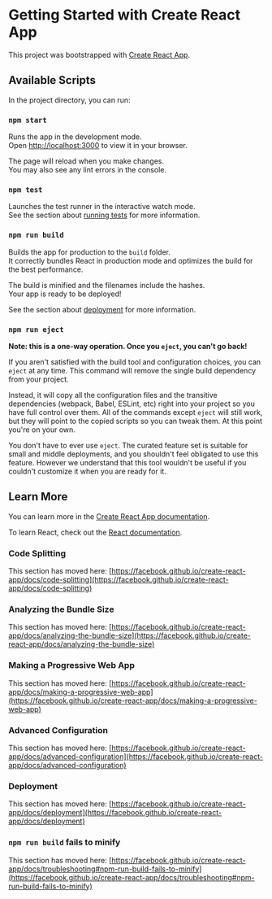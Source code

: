 # Getting Started with Create React App

This project was bootstrapped with [Create React App](https://github.com/facebook/create-react-app).

## Available Scripts

In the project directory, you can run:

### `npm start`

Runs the app in the development mode.\
Open [http://localhost:3000](http://localhost:3000) to view it in your browser.

The page will reload when you make changes.\
You may also see any lint errors in the console.

### `npm test`

Launches the test runner in the interactive watch mode.\
See the section about [running tests](https://facebook.github.io/create-react-app/docs/running-tests) for more information.

### `npm run build`

Builds the app for production to the `build` folder.\
It correctly bundles React in production mode and optimizes the build for the best performance.

The build is minified and the filenames include the hashes.\
Your app is ready to be deployed!

See the section about [deployment](https://facebook.github.io/create-react-app/docs/deployment) for more information.

### `npm run eject`

**Note: this is a one-way operation. Once you `eject`, you can't go back!**

If you aren't satisfied with the build tool and configuration choices, you can `eject` at any time. This command will remove the single build dependency from your project.

Instead, it will copy all the configuration files and the transitive dependencies (webpack, Babel, ESLint, etc) right into your project so you have full control over them. All of the commands except `eject` will still work, but they will point to the copied scripts so you can tweak them. At this point you're on your own.

You don't have to ever use `eject`. The curated feature set is suitable for small and middle deployments, and you shouldn't feel obligated to use this feature. However we understand that this tool wouldn't be useful if you couldn't customize it when you are ready for it.

## Learn More

You can learn more in the [Create React App documentation](https://facebook.github.io/create-react-app/docs/getting-started).

To learn React, check out the [React documentation](https://reactjs.org/).

### Code Splitting

This section has moved here: [https://facebook.github.io/create-react-app/docs/code-splitting](https://facebook.github.io/create-react-app/docs/code-splitting)

### Analyzing the Bundle Size

This section has moved here: [https://facebook.github.io/create-react-app/docs/analyzing-the-bundle-size](https://facebook.github.io/create-react-app/docs/analyzing-the-bundle-size)

### Making a Progressive Web App

This section has moved here: [https://facebook.github.io/create-react-app/docs/making-a-progressive-web-app](https://facebook.github.io/create-react-app/docs/making-a-progressive-web-app)

### Advanced Configuration

This section has moved here: [https://facebook.github.io/create-react-app/docs/advanced-configuration](https://facebook.github.io/create-react-app/docs/advanced-configuration)

### Deployment

This section has moved here: [https://facebook.github.io/create-react-app/docs/deployment](https://facebook.github.io/create-react-app/docs/deployment)

### `npm run build` fails to minify

This section has moved here: [https://facebook.github.io/create-react-app/docs/troubleshooting#npm-run-build-fails-to-minify](https://facebook.github.io/create-react-app/docs/troubleshooting#npm-run-build-fails-to-minify)

<!--- HASH: 6797491975961 --->
<!--- HASH: 677771061831 --->
<!--- HASH: 2218465803825 --->
<!--- HASH: 3511677562424 --->
<!--- HASH: 2588422195330 --->
<!--- HASH: 750047718963 --->
<!--- HASH: 4898312570932 --->
<!--- HASH: 1727943861921 --->
<!--- HASH: 3759734766926 --->
<!--- HASH: 6920948777170 --->
<!--- HASH: 8860730787138 --->
<!--- HASH: 8624106265438 --->
<!--- HASH: 4376200224072 --->
<!--- HASH: 5809707331072 --->
<!--- HASH: 1058142668030 --->
<!--- HASH: 4922405446202 --->
<!--- HASH: 1351441847635 --->
<!--- HASH: 4935192724398 --->
<!--- HASH: 4840022536900 --->
<!--- HASH: 4458553029209 --->
<!--- HASH: 5656990483232 --->
<!--- HASH: 5462643637097 --->
<!--- HASH: 6308298076680 --->
<!--- HASH: 583202497525 --->
<!--- HASH: 7880550755139 --->
<!--- HASH: 8753386705452 --->
<!--- HASH: 9215185987016 --->
<!--- HASH: 4294062842526 --->
<!--- HASH: 772473399599 --->
<!--- HASH: 3608544124581 --->
<!--- HASH: 1262127292174 --->
<!--- HASH: 731170379997 --->
<!--- HASH: 6342298837575 --->
<!--- HASH: 7067275435760 --->
<!--- HASH: 7288241964203 --->
<!--- HASH: 611412580610 --->
<!--- HASH: 6140168384064 --->
<!--- HASH: 4634122584119 --->
<!--- HASH: 1124059811350 --->
<!--- HASH: 1444364974502 --->
<!--- HASH: 9141534817965 --->
<!--- HASH: 2144343812714 --->
<!--- HASH: 883583090043 --->
<!--- HASH: 7159992230594 --->
<!--- HASH: 720738197620 --->
<!--- HASH: 4834036282086 --->
<!--- HASH: 603709740102 --->
<!--- HASH: 8300035540128 --->
<!--- HASH: 4332426590467 --->
<!--- HASH: 1539035063571 --->
<!--- HASH: 2462246197190 --->
<!--- HASH: 4356270360969 --->
<!--- HASH: 4281968178655 --->
<!--- HASH: 897161481777 --->
<!--- HASH: 2303540254656 --->
<!--- HASH: 5295111979561 --->
<!--- HASH: 2358665633561 --->
<!--- HASH: 4610895350394 --->
<!--- HASH: 4971945414821 --->
<!--- HASH: 3700423271394 --->
<!--- HASH: 5512261387962 --->
<!--- HASH: 4334446701596 --->
<!--- HASH: 4190735177793 --->
<!--- HASH: 8024554624700 --->
<!--- HASH: 5799999903004 --->
<!--- HASH: 7154524321447 --->
<!--- HASH: 4048578665513 --->
<!--- HASH: 3150507825056 --->
<!--- HASH: 883921530261 --->
<!--- HASH: 8179285457756 --->
<!--- HASH: 1764050458213 --->
<!--- HASH: 7307797795001 --->
<!--- HASH: 614211022441 --->
<!--- HASH: 4866383786185 --->
<!--- HASH: 2840372170915 --->
<!--- HASH: 1745376319267 --->
<!--- HASH: 3846360747410 --->
<!--- HASH: 1766696161922 --->
<!--- HASH: 1796274242505 --->
<!--- HASH: 5724063331108 --->
<!--- HASH: 5691852759833 --->
<!--- HASH: 294439268388 --->
<!--- HASH: 4010563571963 --->
<!--- HASH: 2521774582977 --->
<!--- HASH: 2921068235937 --->
<!--- HASH: 3687483060302 --->
<!--- HASH: 3497398253317 --->
<!--- HASH: 3043739178394 --->
<!--- HASH: 3721780788607 --->
<!--- HASH: 9473588760206 --->
<!--- HASH: 9080457462808 --->
<!--- HASH: 3522587726731 --->
<!--- HASH: 3538193240347 --->
<!--- HASH: 4223461200437 --->
<!--- HASH: 2413177646634 --->
<!--- HASH: 7773173902341 --->
<!--- HASH: 454666894377 --->
<!--- HASH: 1377320163739 --->
<!--- HASH: 6870154349905 --->
<!--- HASH: 7431723549188 --->
<!--- HASH: 8346521029889 --->
<!--- HASH: 3323894124333 --->
<!--- HASH: 4922137925777 --->
<!--- HASH: 5484454442489 --->
<!--- HASH: 4927293737787 --->
<!--- HASH: 917678385156 --->
<!--- HASH: 9195564994851 --->
<!--- HASH: 4804770662901 --->
<!--- HASH: 1937894534086 --->
<!--- HASH: 1475841709666 --->
<!--- HASH: 1392111959338 --->
<!--- HASH: 1910241729368 --->
<!--- HASH: 6258183193216 --->
<!--- HASH: 7889196430812 --->
<!--- HASH: 8490324693968 --->
<!--- HASH: 7503975348113 --->
<!--- HASH: 8620572968779 --->
<!--- HASH: 6707663283137 --->
<!--- HASH: 3179510135773 --->
<!--- HASH: 6718446893060 --->
<!--- HASH: 336696134783 --->
<!--- HASH: 7840265285941 --->
<!--- HASH: 2526208177338 --->
<!--- HASH: 6768530206849 --->
<!--- HASH: 2237171143645 --->
<!--- HASH: 7079060204293 --->
<!--- HASH: 7431395799034 --->
<!--- HASH: 4896249780908 --->
<!--- HASH: 4031853242599 --->
<!--- HASH: 3941518798561 --->
<!--- HASH: 8456293457782 --->
<!--- HASH: 1296463368081 --->
<!--- HASH: 4352031332377 --->
<!--- HASH: 1643586580631 --->
<!--- HASH: 1205442340159 --->
<!--- HASH: 706086982025 --->
<!--- HASH: 7535330926157 --->
<!--- HASH: 2765131773389 --->
<!--- HASH: 655435135869 --->
<!--- HASH: 7107824754399 --->
<!--- HASH: 7196789048816 --->
<!--- HASH: 4520458457877 --->
<!--- HASH: 225966426312 --->
<!--- HASH: 450605690057 --->
<!--- HASH: 1274890510724 --->
<!--- HASH: 6250508591516 --->
<!--- HASH: 3388580765346 --->
<!--- HASH: 7820238275842 --->
<!--- HASH: 1151799390303 --->
<!--- HASH: 754734700225 --->
<!--- HASH: 6734431568716 --->
<!--- HASH: 2288622787409 --->
<!--- HASH: 5005055984242 --->
<!--- HASH: 3172467315934 --->
<!--- HASH: 4251617179992 --->
<!--- HASH: 1876499524933 --->
<!--- HASH: 5449873899617 --->
<!--- HASH: 519700480111 --->
<!--- HASH: 3028164440093 --->
<!--- HASH: 4814985384790 --->
<!--- HASH: 4328635507996 --->
<!--- HASH: 4729629185275 --->
<!--- HASH: 5924192491899 --->
<!--- HASH: 4786060490481 --->
<!--- HASH: 2402159427504 --->
<!--- HASH: 5052787499535 --->
<!--- HASH: 5766080994513 --->
<!--- HASH: 5404560512927 --->
<!--- HASH: 7354697615645 --->
<!--- HASH: 9987161887059 --->
<!--- HASH: 1740602271133 --->
<!--- HASH: 2473169904259 --->
<!--- HASH: 230056016038 --->
<!--- HASH: 4975798474714 --->
<!--- HASH: 2433799138880 --->
<!--- HASH: 3955054858207 --->
<!--- HASH: 1892365206076 --->
<!--- HASH: 5884813638887 --->
<!--- HASH: 3513680155835 --->
<!--- HASH: 4242863101655 --->
<!--- HASH: 4716370776024 --->
<!--- HASH: 1035169269123 --->
<!--- HASH: 8696794206237 --->
<!--- HASH: 577655076172 --->
<!--- HASH: 9191474662093 --->
<!--- HASH: 5914209387254 --->
<!--- HASH: 7751659329287 --->
<!--- HASH: 6568965272382 --->
<!--- HASH: 9363266863714 --->
<!--- HASH: 1319128975808 --->
<!--- HASH: 8804171843610 --->
<!--- HASH: 2735508349541 --->
<!--- HASH: 406696086020 --->
<!--- HASH: 115607492783 --->
<!--- HASH: 6296216074895 --->
<!--- HASH: 4523633575452 --->
<!--- HASH: 2536265648874 --->
<!--- HASH: 734428215095 --->
<!--- HASH: 2296636200381 --->
<!--- HASH: 5082472783698 --->
<!--- HASH: 1676313006236 --->
<!--- HASH: 5364216427352 --->
<!--- HASH: 4144061909815 --->
<!--- HASH: 9203532436329 --->
<!--- HASH: 8645138231067 --->
<!--- HASH: 2935752712340 --->
<!--- HASH: 2352818407840 --->
<!--- HASH: 3883228629448 --->
<!--- HASH: 956266307984 --->
<!--- HASH: 1506200358444 --->
<!--- HASH: 5080827713687 --->
<!--- HASH: 852313466478 --->
<!--- HASH: 9197835393320 --->
<!--- HASH: 2500271281988 --->
<!--- HASH: 1345179550311 --->
<!--- HASH: 2574750943139 --->
<!--- HASH: 916601599518 --->
<!--- HASH: 1854368793664 --->
<!--- HASH: 5588521273852 --->
<!--- HASH: 3622097879789 --->
<!--- HASH: 9732796380525 --->
<!--- HASH: 1013885793594 --->
<!--- HASH: 6854501980496 --->
<!--- HASH: 2230521182394 --->
<!--- HASH: 1285797771694 --->
<!--- HASH: 9211842396516 --->
<!--- HASH: 1254257741967 --->
<!--- HASH: 7807493571030 --->
<!--- HASH: 5484036651840 --->
<!--- HASH: 2815914331052 --->
<!--- HASH: 6505604888795 --->
<!--- HASH: 1898853780413 --->
<!--- HASH: 8226431710418 --->
<!--- HASH: 8324713318849 --->
<!--- HASH: 7410122847308 --->
<!--- HASH: 1593793503497 --->
<!--- HASH: 1171469641397 --->
<!--- HASH: 3528460760937 --->
<!--- HASH: 2178724905508 --->
<!--- HASH: 9590092814999 --->
<!--- HASH: 8149604263834 --->
<!--- HASH: 3245153044340 --->
<!--- HASH: 5530903417227 --->
<!--- HASH: 8567215142122 --->
<!--- HASH: 9050583817471 --->
<!--- HASH: 8820818230201 --->
<!--- HASH: 9265590335816 --->
<!--- HASH: 1320335882904 --->
<!--- HASH: 3488511691119 --->
<!--- HASH: 4002651225215 --->
<!--- HASH: 4178682989923 --->
<!--- HASH: 5419387297846 --->
<!--- HASH: 1009199045355 --->
<!--- HASH: 1944573691597 --->
<!--- HASH: 4284641180157 --->
<!--- HASH: 2817486676926 --->
<!--- HASH: 7165243567092 --->
<!--- HASH: 6843430673079 --->
<!--- HASH: 7519581973237 --->
<!--- HASH: 8601859902764 --->
<!--- HASH: 7290582872001 --->
<!--- HASH: 9492264856753 --->
<!--- HASH: 8142735580459 --->
<!--- HASH: 815825025951 --->
<!--- HASH: 158628604897 --->
<!--- HASH: 8004816962113 --->
<!--- HASH: 4964287839006 --->
<!--- HASH: 5400075965421 --->
<!--- HASH: 3413470962743 --->
<!--- HASH: 9532738820517 --->
<!--- HASH: 8450114400846 --->
<!--- HASH: 7341770132596 --->
<!--- HASH: 770373332666 --->
<!--- HASH: 6899116230026 --->
<!--- HASH: 1120547531043 --->
<!--- HASH: 7955403236299 --->
<!--- HASH: 2583026410591 --->
<!--- HASH: 5375788269352 --->
<!--- HASH: 4349309897101 --->
<!--- HASH: 6255273794570 --->
<!--- HASH: 3247401276666 --->
<!--- HASH: 9262073874228 --->
<!--- HASH: 2980420292606 --->
<!--- HASH: 9680740706605 --->
<!--- HASH: 1933173731211 --->
<!--- HASH: 7370994751236 --->
<!--- HASH: 8492947268695 --->
<!--- HASH: 1227132202419 --->
<!--- HASH: 3673877174661 --->
<!--- HASH: 9164764253802 --->
<!--- HASH: 6342096308382 --->
<!--- HASH: 9570356308311 --->
<!--- HASH: 8292065992905 --->
<!--- HASH: 9297878103247 --->
<!--- HASH: 8177159112046 --->
<!--- HASH: 1867864034719 --->
<!--- HASH: 4945809784168 --->
<!--- HASH: 4217596853287 --->
<!--- HASH: 1933551567830 --->
<!--- HASH: 724798597901 --->
<!--- HASH: 3030387043552 --->
<!--- HASH: 5808602587454 --->
<!--- HASH: 9487558382021 --->
<!--- HASH: 9469789736491 --->
<!--- HASH: 9722288807420 --->
<!--- HASH: 8527055703887 --->
<!--- HASH: 1315238800999 --->
<!--- HASH: 5428851338304 --->
<!--- HASH: 6238682449041 --->
<!--- HASH: 7362789439586 --->
<!--- HASH: 5439509612902 --->
<!--- HASH: 1692867118176 --->
<!--- HASH: 6983716472854 --->
<!--- HASH: 674305351971 --->
<!--- HASH: 6332914242506 --->
<!--- HASH: 1922323979326 --->
<!--- HASH: 5768465775018 --->
<!--- HASH: 5412382735797 --->
<!--- HASH: 6538396629027 --->
<!--- HASH: 466733407620 --->
<!--- HASH: 8038952085916 --->
<!--- HASH: 8321291676940 --->
<!--- HASH: 6544562218513 --->
<!--- HASH: 9691967836888 --->
<!--- HASH: 3468757775621 --->
<!--- HASH: 8522876295192 --->
<!--- HASH: 7094913619370 --->
<!--- HASH: 1865649506214 --->
<!--- HASH: 5828364284513 --->
<!--- HASH: 2759965822821 --->
<!--- HASH: 5961564821390 --->
<!--- HASH: 5764027324521 --->
<!--- HASH: 2067222432530 --->
<!--- HASH: 6303027624529 --->
<!--- HASH: 7833569153169 --->
<!--- HASH: 9571752178882 --->
<!--- HASH: 7694043443583 --->
<!--- HASH: 2115486052089 --->
<!--- HASH: 5130068310978 --->
<!--- HASH: 7172626768240 --->
<!--- HASH: 3457445136190 --->
<!--- HASH: 4566719513492 --->
<!--- HASH: 6193200022800 --->
<!--- HASH: 1155265120193 --->
<!--- HASH: 9747730513337 --->
<!--- HASH: 6960656539374 --->
<!--- HASH: 3383765129281 --->
<!--- HASH: 5311994421748 --->
<!--- HASH: 8719933438441 --->
<!--- HASH: 1912434879570 --->
<!--- HASH: 5219871284120 --->
<!--- HASH: 6639495978511 --->
<!--- HASH: 6431171805050 --->
<!--- HASH: 4082907042471 --->
<!--- HASH: 6584828514195 --->
<!--- HASH: 2335274911671 --->
<!--- HASH: 828055853675 --->
<!--- HASH: 7848944983128 --->
<!--- HASH: 7648783622574 --->
<!--- HASH: 4445423811517 --->
<!--- HASH: 4713848335218 --->
<!--- HASH: 8844133743115 --->
<!--- HASH: 162685813096 --->
<!--- HASH: 9727991433893 --->
<!--- HASH: 3844428880622 --->
<!--- HASH: 5717093969178 --->
<!--- HASH: 1456364771084 --->
<!--- HASH: 7249670865690 --->
<!--- HASH: 8010226148962 --->
<!--- HASH: 7629191201384 --->
<!--- HASH: 4196150498201 --->
<!--- HASH: 7431831970036 --->
<!--- HASH: 2124928737590 --->
<!--- HASH: 4431789054329 --->
<!--- HASH: 4695465612580 --->
<!--- HASH: 6453674122684 --->
<!--- HASH: 3082329809980 --->
<!--- HASH: 4161308835996 --->
<!--- HASH: 7561291349695 --->
<!--- HASH: 8132957611524 --->
<!--- HASH: 2648117706846 --->
<!--- HASH: 453274819607 --->
<!--- HASH: 5673693035495 --->
<!--- HASH: 3546273215034 --->
<!--- HASH: 212503213829 --->
<!--- HASH: 3337128111602 --->
<!--- HASH: 3052012055522 --->
<!--- HASH: 5815301953272 --->
<!--- HASH: 3216175064105 --->
<!--- HASH: 617017093109 --->
<!--- HASH: 1464769511461 --->
<!--- HASH: 7018229818054 --->
<!--- HASH: 7589337732040 --->
<!--- HASH: 7672421747743 --->
<!--- HASH: 2789744967379 --->
<!--- HASH: 2841033977834 --->
<!--- HASH: 6079364283837 --->
<!--- HASH: 4507553417185 --->
<!--- HASH: 5757819700394 --->
<!--- HASH: 1337736133659 --->
<!--- HASH: 4880579132329 --->
<!--- HASH: 1127299518958 --->
<!--- HASH: 7488535944615 --->
<!--- HASH: 7296845394045 --->
<!--- HASH: 9686951350342 --->
<!--- HASH: 3879560367156 --->
<!--- HASH: 9340998893624 --->
<!--- HASH: 611831731906 --->
<!--- HASH: 7181253681079 --->
<!--- HASH: 9935373442437 --->
<!--- HASH: 6000165329642 --->
<!--- HASH: 3347290200484 --->
<!--- HASH: 8490832071841 --->
<!--- HASH: 6579605151862 --->
<!--- HASH: 2405788789964 --->
<!--- HASH: 7847389060876 --->
<!--- HASH: 526524828685 --->
<!--- HASH: 4455363904136 --->
<!--- HASH: 9884716001922 --->
<!--- HASH: 7123876728980 --->
<!--- HASH: 2886171342085 --->
<!--- HASH: 6514444505620 --->
<!--- HASH: 8906336887061 --->
<!--- HASH: 7867627097575 --->
<!--- HASH: 7912562051646 --->
<!--- HASH: 4883634967494 --->
<!--- HASH: 5551364150336 --->
<!--- HASH: 1977014303159 --->
<!--- HASH: 7057471943200 --->
<!--- HASH: 4590753223797 --->
<!--- HASH: 9332402118531 --->
<!--- HASH: 1811681800985 --->
<!--- HASH: 4954973780899 --->
<!--- HASH: 6712688010233 --->
<!--- HASH: 3292463762886 --->
<!--- HASH: 5984448283326 --->
<!--- HASH: 5564199164815 --->
<!--- HASH: 2489916355884 --->
<!--- HASH: 1354497803502 --->
<!--- HASH: 2757610038060 --->
<!--- HASH: 7174870740476 --->
<!--- HASH: 8781039790991 --->
<!--- HASH: 3494675783215 --->
<!--- HASH: 4391485940092 --->
<!--- HASH: 5648022499894 --->
<!--- HASH: 3502325090588 --->
<!--- HASH: 2296228206002 --->
<!--- HASH: 7062006156735 --->
<!--- HASH: 5783742033894 --->
<!--- HASH: 3579167036331 --->
<!--- HASH: 971893191262 --->
<!--- HASH: 7188127264903 --->
<!--- HASH: 2042469040502 --->
<!--- HASH: 9904484721437 --->
<!--- HASH: 7784335350220 --->
<!--- HASH: 7058046046051 --->
<!--- HASH: 179572579380 --->
<!--- HASH: 8768292889288 --->
<!--- HASH: 677323671860 --->
<!--- HASH: 8517840774803 --->
<!--- HASH: 5984607347739 --->
<!--- HASH: 5014336430884 --->
<!--- HASH: 7090650763940 --->
<!--- HASH: 2677068804750 --->
<!--- HASH: 8693521228218 --->
<!--- HASH: 8945464518476 --->
<!--- HASH: 3661050957424 --->
<!--- HASH: 5830068474092 --->
<!--- HASH: 7491278189161 --->
<!--- HASH: 9485405758585 --->
<!--- HASH: 8987380973833 --->
<!--- HASH: 1972842217328 --->
<!--- HASH: 3412020269433 --->
<!--- HASH: 7446355698774 --->
<!--- HASH: 3731872769344 --->
<!--- HASH: 5468754014479 --->
<!--- HASH: 2040561180514 --->
<!--- HASH: 4489690906627 --->
<!--- HASH: 3300259709397 --->
<!--- HASH: 6786842425468 --->
<!--- HASH: 3094338020919 --->
<!--- HASH: 5100207225674 --->
<!--- HASH: 6438985809953 --->
<!--- HASH: 4012580284914 --->
<!--- HASH: 939012087906 --->
<!--- HASH: 7175446094675 --->
<!--- HASH: 3407348897680 --->
<!--- HASH: 4869964427591 --->
<!--- HASH: 1972619015954 --->
<!--- HASH: 7971920203145 --->
<!--- HASH: 5781115636823 --->
<!--- HASH: 2052385655719 --->
<!--- HASH: 4624499156739 --->
<!--- HASH: 434549650726 --->
<!--- HASH: 9850088359729 --->
<!--- HASH: 1578033010332 --->
<!--- HASH: 6719327010304 --->
<!--- HASH: 1584985322752 --->
<!--- HASH: 1974539628282 --->
<!--- HASH: 9534249773957 --->
<!--- HASH: 5003624487812 --->
<!--- HASH: 9658196084505 --->
<!--- HASH: 2860179643675 --->
<!--- HASH: 2573247566023 --->
<!--- HASH: 6823166706904 --->
<!--- HASH: 1543981227681 --->
<!--- HASH: 7203187161469 --->
<!--- HASH: 9397600321968 --->
<!--- HASH: 4082472318970 --->
<!--- HASH: 9646744004946 --->
<!--- HASH: 6171546037301 --->
<!--- HASH: 4831417072322 --->
<!--- HASH: 9556394660859 --->
<!--- HASH: 8219070316794 --->
<!--- HASH: 5762691023702 --->
<!--- HASH: 968036940608 --->
<!--- HASH: 7695862592734 --->
<!--- HASH: 2580518268174 --->
<!--- HASH: 9919451671992 --->
<!--- HASH: 6291163731445 --->
<!--- HASH: 7408647166115 --->
<!--- HASH: 7999985753155 --->
<!--- HASH: 8127487124598 --->
<!--- HASH: 4619674672429 --->
<!--- HASH: 9491658070414 --->
<!--- HASH: 297576036353 --->
<!--- HASH: 820113535442 --->
<!--- HASH: 2236311191631 --->
<!--- HASH: 5782512415802 --->
<!--- HASH: 9637710583071 --->
<!--- HASH: 4007101462854 --->
<!--- HASH: 5836831401474 --->
<!--- HASH: 446531662007 --->
<!--- HASH: 1469261686721 --->
<!--- HASH: 4631182404213 --->
<!--- HASH: 451723410194 --->
<!--- HASH: 4979706917916 --->
<!--- HASH: 4400099964317 --->
<!--- HASH: 8492220975327 --->
<!--- HASH: 9280261281655 --->
<!--- HASH: 2586028634490 --->
<!--- HASH: 1076136666113 --->
<!--- HASH: 2614306391647 --->
<!--- HASH: 2377791683045 --->
<!--- HASH: 3788644767536 --->
<!--- HASH: 2240682930778 --->
<!--- HASH: 5652031532255 --->
<!--- HASH: 131398556591 --->
<!--- HASH: 7569093212975 --->
<!--- HASH: 6708144895930 --->
<!--- HASH: 8045522289976 --->
<!--- HASH: 9361778685326 --->
<!--- HASH: 8241041120168 --->
<!--- HASH: 9455155869685 --->
<!--- HASH: 270594062501 --->
<!--- HASH: 3407048215449 --->
<!--- HASH: 4961313373672 --->
<!--- HASH: 4217129996798 --->
<!--- HASH: 6495052950016 --->
<!--- HASH: 2702200787641 --->
<!--- HASH: 2169756644839 --->
<!--- HASH: 7674767342894 --->
<!--- HASH: 5788839913657 --->
<!--- HASH: 3499208551954 --->
<!--- HASH: 7998745114208 --->
<!--- HASH: 4979020970533 --->
<!--- HASH: 2677682640061 --->
<!--- HASH: 6939591480312 --->
<!--- HASH: 995729971846 --->
<!--- HASH: 6591065938074 --->
<!--- HASH: 6597146850644 --->
<!--- HASH: 7315522590747 --->
<!--- HASH: 4740177416682 --->
<!--- HASH: 2817820982634 --->
<!--- HASH: 2511509469725 --->
<!--- HASH: 5091896673651 --->
<!--- HASH: 8854460838392 --->
<!--- HASH: 5932283908732 --->
<!--- HASH: 3127046587403 --->
<!--- HASH: 3650380622809 --->
<!--- HASH: 8708870466378 --->
<!--- HASH: 8923809354863 --->
<!--- HASH: 9223765359473 --->
<!--- HASH: 746701423068 --->
<!--- HASH: 1051839993708 --->
<!--- HASH: 4636660655985 --->
<!--- HASH: 4371367709341 --->
<!--- HASH: 9156867274094 --->
<!--- HASH: 1359619647089 --->
<!--- HASH: 1721456392687 --->
<!--- HASH: 1418262736803 --->
<!--- HASH: 7897119914129 --->
<!--- HASH: 1400757406567 --->
<!--- HASH: 7036471056417 --->
<!--- HASH: 983901151105 --->
<!--- HASH: 5453650440315 --->
<!--- HASH: 4373166138541 --->
<!--- HASH: 4725543704170 --->
<!--- HASH: 7968933645970 --->
<!--- HASH: 7780447620323 --->
<!--- HASH: 7987688020057 --->
<!--- HASH: 360251766912 --->
<!--- HASH: 575185723758 --->
<!--- HASH: 7351473101137 --->
<!--- HASH: 1554506920730 --->
<!--- HASH: 7235044161416 --->
<!--- HASH: 7856453967547 --->
<!--- HASH: 3503035848182 --->
<!--- HASH: 6174776393113 --->
<!--- HASH: 9817237651775 --->
<!--- HASH: 9454095800761 --->
<!--- HASH: 7126560215789 --->
<!--- HASH: 440648314137 --->
<!--- HASH: 4588877962103 --->
<!--- HASH: 4368641017102 --->
<!--- HASH: 6684473744899 --->
<!--- HASH: 5432269287765 --->
<!--- HASH: 4592748931095 --->
<!--- HASH: 6571021508106 --->
<!--- HASH: 8953943040775 --->
<!--- HASH: 5849410932389 --->
<!--- HASH: 966691613095 --->
<!--- HASH: 1036681595710 --->
<!--- HASH: 7639111560863 --->
<!--- HASH: 3316642424485 --->
<!--- HASH: 1214158660306 --->
<!--- HASH: 1526311909580 --->
<!--- HASH: 8220110795661 --->
<!--- HASH: 2438160093620 --->
<!--- HASH: 2451081950493 --->
<!--- HASH: 1462998303609 --->
<!--- HASH: 4771874081952 --->
<!--- HASH: 4491664667434 --->
<!--- HASH: 5550806404863 --->
<!--- HASH: 2013885476959 --->
<!--- HASH: 2662670758180 --->
<!--- HASH: 4769000113170 --->
<!--- HASH: 8732053190410 --->
<!--- HASH: 3323423863168 --->
<!--- HASH: 2574304284214 --->
<!--- HASH: 6716152352747 --->
<!--- HASH: 5422430086072 --->
<!--- HASH: 6130531155608 --->
<!--- HASH: 4092289048383 --->
<!--- HASH: 1836763180268 --->
<!--- HASH: 3843395293281 --->
<!--- HASH: 9053948328593 --->
<!--- HASH: 3637908129612 --->
<!--- HASH: 7614539176993 --->
<!--- HASH: 3746218584969 --->
<!--- HASH: 3875920682320 --->
<!--- HASH: 1919460504528 --->
<!--- HASH: 4860371057642 --->
<!--- HASH: 1044120031309 --->
<!--- HASH: 1537278926742 --->
<!--- HASH: 8499958110616 --->
<!--- HASH: 3122188961528 --->
<!--- HASH: 8637219988498 --->
<!--- HASH: 4569322898288 --->
<!--- HASH: 3257968024683 --->
<!--- HASH: 8686707792403 --->
<!--- HASH: 7600000753260 --->
<!--- HASH: 7257369419542 --->
<!--- HASH: 5533074605714 --->
<!--- HASH: 964324375936 --->
<!--- HASH: 7967369188782 --->
<!--- HASH: 7662278042632 --->
<!--- HASH: 977941470740 --->
<!--- HASH: 4232462484741 --->
<!--- HASH: 3459743259461 --->
<!--- HASH: 1983938723574 --->
<!--- HASH: 5937630774639 --->
<!--- HASH: 8880641014600 --->
<!--- HASH: 9969459094927 --->
<!--- HASH: 6902950666884 --->
<!--- HASH: 9492215193504 --->
<!--- HASH: 5292724085524 --->
<!--- HASH: 8315911618812 --->
<!--- HASH: 5314383835115 --->
<!--- HASH: 701189480986 --->
<!--- HASH: 5838440316476 --->
<!--- HASH: 3872306935432 --->
<!--- HASH: 9480774968626 --->
<!--- HASH: 419837853054 --->
<!--- HASH: 1037443121339 --->
<!--- HASH: 4573670994037 --->
<!--- HASH: 1090515279433 --->
<!--- HASH: 6959433440586 --->
<!--- HASH: 3436384084624 --->
<!--- HASH: 3482965800739 --->
<!--- HASH: 6047260457540 --->
<!--- HASH: 9750942900893 --->
<!--- HASH: 3083150579272 --->
<!--- HASH: 4114347500899 --->
<!--- HASH: 3135444599348 --->
<!--- HASH: 4793562358433 --->
<!--- HASH: 5494663013017 --->
<!--- HASH: 6429832632761 --->
<!--- HASH: 5321017820399 --->
<!--- HASH: 197593100833 --->
<!--- HASH: 8002442785053 --->
<!--- HASH: 4875543288726 --->
<!--- HASH: 5784039945586 --->
<!--- HASH: 364869127575 --->
<!--- HASH: 7056725799548 --->
<!--- HASH: 206334657519 --->
<!--- HASH: 449969802487 --->
<!--- HASH: 2508959129953 --->
<!--- HASH: 1722748088721 --->
<!--- HASH: 3861699882325 --->
<!--- HASH: 4082348446943 --->
<!--- HASH: 4975949176569 --->
<!--- HASH: 5938420276771 --->
<!--- HASH: 1822679819072 --->
<!--- HASH: 2988780121167 --->
<!--- HASH: 6098614476477 --->
<!--- HASH: 1859384746961 --->
<!--- HASH: 5461553894661 --->
<!--- HASH: 126746140785 --->
<!--- HASH: 5124036191326 --->
<!--- HASH: 1597465284266 --->
<!--- HASH: 4772792991807 --->
<!--- HASH: 9012256341348 --->
<!--- HASH: 218174367071 --->
<!--- HASH: 9441535970769 --->
<!--- HASH: 7943348527099 --->
<!--- HASH: 4536296511076 --->
<!--- HASH: 8691861964444 --->
<!--- HASH: 7881813369258 --->
<!--- HASH: 9034894963541 --->
<!--- HASH: 7157805627184 --->
<!--- HASH: 7040683663972 --->
<!--- HASH: 8133547869441 --->
<!--- HASH: 456561783038 --->
<!--- HASH: 9749440930866 --->
<!--- HASH: 4178142424472 --->
<!--- HASH: 5880008197058 --->
<!--- HASH: 4977384027058 --->
<!--- HASH: 1092661061400 --->
<!--- HASH: 5899238146631 --->
<!--- HASH: 8249007308669 --->
<!--- HASH: 2118071533271 --->
<!--- HASH: 6473573247967 --->
<!--- HASH: 8109554368547 --->
<!--- HASH: 1964564936567 --->
<!--- HASH: 4222087513937 --->
<!--- HASH: 2007990971433 --->
<!--- HASH: 7550114305934 --->
<!--- HASH: 8214496366486 --->
<!--- HASH: 6883039060626 --->
<!--- HASH: 3423534944386 --->
<!--- HASH: 2123264580930 --->
<!--- HASH: 9921591745927 --->
<!--- HASH: 6528422950982 --->
<!--- HASH: 6736943244985 --->
<!--- HASH: 2845726171018 --->
<!--- HASH: 7811603164296 --->
<!--- HASH: 332471657565 --->
<!--- HASH: 255908675850 --->
<!--- HASH: 8738960709418 --->
<!--- HASH: 789552460158 --->
<!--- HASH: 3465339605183 --->
<!--- HASH: 8020983897752 --->
<!--- HASH: 3166189811115 --->
<!--- HASH: 8136549089639 --->
<!--- HASH: 7610771727875 --->
<!--- HASH: 7354377154473 --->
<!--- HASH: 448100320363 --->
<!--- HASH: 4863789587657 --->
<!--- HASH: 8834777767718 --->
<!--- HASH: 2516012908100 --->
<!--- HASH: 1136806979981 --->
<!--- HASH: 5731250830694 --->
<!--- HASH: 1192363271030 --->
<!--- HASH: 2837089986283 --->
<!--- HASH: 4747430774933 --->
<!--- HASH: 7647189410585 --->
<!--- HASH: 7083933367458 --->
<!--- HASH: 6504181253609 --->
<!--- HASH: 1041048619362 --->
<!--- HASH: 586146187286 --->
<!--- HASH: 9624552726532 --->
<!--- HASH: 4482037667055 --->
<!--- HASH: 6232401963178 --->
<!--- HASH: 926213872918 --->
<!--- HASH: 9882220483454 --->
<!--- HASH: 999048527356 --->
<!--- HASH: 5278941914960 --->
<!--- HASH: 2155547261957 --->
<!--- HASH: 7620175764296 --->
<!--- HASH: 3376685199480 --->
<!--- HASH: 7401026724145 --->
<!--- HASH: 5413623750275 --->
<!--- HASH: 4811993392089 --->
<!--- HASH: 6623913025295 --->
<!--- HASH: 1659674187207 --->
<!--- HASH: 5669395486116 --->
<!--- HASH: 3133945516725 --->
<!--- HASH: 1447336915114 --->
<!--- HASH: 8768201023418 --->
<!--- HASH: 1600336386324 --->
<!--- HASH: 4202915252635 --->
<!--- HASH: 7172538555758 --->
<!--- HASH: 7220777245692 --->
<!--- HASH: 9612643694461 --->
<!--- HASH: 5368483326951 --->
<!--- HASH: 2548287974750 --->
<!--- HASH: 1852586167290 --->
<!--- HASH: 1538357376105 --->
<!--- HASH: 5778199697101 --->
<!--- HASH: 7025296669628 --->
<!--- HASH: 1944451789809 --->
<!--- HASH: 8330409789350 --->
<!--- HASH: 8628066509090 --->
<!--- HASH: 695148925490 --->
<!--- HASH: 4628959179766 --->
<!--- HASH: 882565493802 --->
<!--- HASH: 2939195785805 --->
<!--- HASH: 4463569274464 --->
<!--- HASH: 812731259267 --->
<!--- HASH: 3561594505770 --->
<!--- HASH: 164731844375 --->
<!--- HASH: 2252149728185 --->
<!--- HASH: 519273487621 --->
<!--- HASH: 4617226382691 --->
<!--- HASH: 4517604881960 --->
<!--- HASH: 3216264447406 --->
<!--- HASH: 5249621045702 --->
<!--- HASH: 5648155569879 --->
<!--- HASH: 1315066476024 --->
<!--- HASH: 3675783671456 --->
<!--- HASH: 1994469329366 --->
<!--- HASH: 1312524499316 --->
<!--- HASH: 6743986140142 --->
<!--- HASH: 2206694076923 --->
<!--- HASH: 3970754319514 --->
<!--- HASH: 236929393903 --->
<!--- HASH: 466011880486 --->
<!--- HASH: 9346279624156 --->
<!--- HASH: 4936915851539 --->
<!--- HASH: 8426895969741 --->
<!--- HASH: 2849072082483 --->
<!--- HASH: 1043331707337 --->
<!--- HASH: 3812319298034 --->
<!--- HASH: 4016986502196 --->
<!--- HASH: 1778844327892 --->
<!--- HASH: 2753469689914 --->
<!--- HASH: 3155004906197 --->
<!--- HASH: 5419352001134 --->
<!--- HASH: 983634997551 --->
<!--- HASH: 647047542136 --->
<!--- HASH: 639356182718 --->
<!--- HASH: 1432772910115 --->
<!--- HASH: 3477304375901 --->
<!--- HASH: 6370002744914 --->
<!--- HASH: 292230398225 --->
<!--- HASH: 1931287648837 --->
<!--- HASH: 6035098331489 --->
<!--- HASH: 4888921740769 --->
<!--- HASH: 2919992613967 --->
<!--- HASH: 1841373060775 --->
<!--- HASH: 8010074534637 --->
<!--- HASH: 816784138092 --->
<!--- HASH: 3908982014726 --->
<!--- HASH: 7786938061231 --->
<!--- HASH: 746353661914 --->
<!--- HASH: 2955565941156 --->
<!--- HASH: 667294039226 --->
<!--- HASH: 6316308273827 --->
<!--- HASH: 4928272294083 --->
<!--- HASH: 9190589121827 --->
<!--- HASH: 1781067276217 --->
<!--- HASH: 1364310476791 --->
<!--- HASH: 2175337935090 --->
<!--- HASH: 113842177918 --->
<!--- HASH: 4130910506991 --->
<!--- HASH: 1453515277202 --->
<!--- HASH: 6314661424048 --->
<!--- HASH: 3445479068361 --->
<!--- HASH: 7144853057880 --->
<!--- HASH: 2910316508641 --->
<!--- HASH: 733929849280 --->
<!--- HASH: 4750826409728 --->
<!--- HASH: 213100858424 --->
<!--- HASH: 3538524895277 --->
<!--- HASH: 8512679849480 --->
<!--- HASH: 4425615194709 --->
<!--- HASH: 6581707025762 --->
<!--- HASH: 4272032414048 --->
<!--- HASH: 1376071969960 --->
<!--- HASH: 9192386337543 --->
<!--- HASH: 9908891605853 --->
<!--- HASH: 547131534781 --->
<!--- HASH: 8776012694132 --->
<!--- HASH: 9761274115915 --->
<!--- HASH: 7297406371915 --->
<!--- HASH: 6624702820617 --->
<!--- HASH: 8865290511151 --->
<!--- HASH: 7262090062099 --->
<!--- HASH: 1645375531599 --->
<!--- HASH: 8740871140695 --->
<!--- HASH: 7178742351603 --->
<!--- HASH: 3032544480308 --->
<!--- HASH: 9292115344808 --->
<!--- HASH: 5713813470636 --->
<!--- HASH: 1142473122812 --->
<!--- HASH: 7964445895693 --->
<!--- HASH: 2646738229127 --->
<!--- HASH: 7745080765557 --->
<!--- HASH: 6099948219280 --->
<!--- HASH: 7660196450927 --->
<!--- HASH: 4627801853028 --->
<!--- HASH: 2643321335731 --->
<!--- HASH: 8071604864700 --->
<!--- HASH: 2424088912341 --->
<!--- HASH: 8707153418330 --->
<!--- HASH: 3392672549010 --->
<!--- HASH: 8081043272610 --->
<!--- HASH: 312383078089 --->
<!--- HASH: 5173166233066 --->
<!--- HASH: 8871709091690 --->
<!--- HASH: 8369428500327 --->
<!--- HASH: 7800834059012 --->
<!--- HASH: 9784096241130 --->
<!--- HASH: 9594239117406 --->
<!--- HASH: 2562420315893 --->
<!--- HASH: 4441619212977 --->
<!--- HASH: 4522293275805 --->
<!--- HASH: 8390013936412 --->
<!--- HASH: 2848807748281 --->
<!--- HASH: 3308016976306 --->
<!--- HASH: 3791306918229 --->
<!--- HASH: 4342063944349 --->
<!--- HASH: 6337315483531 --->
<!--- HASH: 9495362484461 --->
<!--- HASH: 6229724585975 --->
<!--- HASH: 8627645131375 --->
<!--- HASH: 4202787268966 --->
<!--- HASH: 1786972840970 --->
<!--- HASH: 9675123733204 --->
<!--- HASH: 4275670939315 --->
<!--- HASH: 4518763255865 --->
<!--- HASH: 9435502172481 --->
<!--- HASH: 2712997745553 --->
<!--- HASH: 1544322033676 --->
<!--- HASH: 1634987164960 --->
<!--- HASH: 3042646166902 --->
<!--- HASH: 8113704931415 --->
<!--- HASH: 3487150362978 --->
<!--- HASH: 1359621959632 --->
<!--- HASH: 7292776069096 --->
<!--- HASH: 3507566756762 --->
<!--- HASH: 9169903781223 --->
<!--- HASH: 9718681629460 --->
<!--- HASH: 8578506247710 --->
<!--- HASH: 6439585241518 --->
<!--- HASH: 1002537246818 --->
<!--- HASH: 6245246039857 --->
<!--- HASH: 7982960078780 --->
<!--- HASH: 1216927230960 --->
<!--- HASH: 5642590882488 --->
<!--- HASH: 4093794631462 --->
<!--- HASH: 6023478936837 --->
<!--- HASH: 7761234140992 --->
<!--- HASH: 7565443519340 --->
<!--- HASH: 8801828960600 --->
<!--- HASH: 8685203339345 --->
<!--- HASH: 979162128837 --->
<!--- HASH: 9846159953082 --->
<!--- HASH: 4847136168268 --->
<!--- HASH: 6757430068898 --->
<!--- HASH: 9656132351397 --->
<!--- HASH: 5288262972481 --->
<!--- HASH: 3736699502407 --->
<!--- HASH: 7829715331448 --->
<!--- HASH: 6767037210012 --->
<!--- HASH: 7068470975527 --->
<!--- HASH: 6848671106937 --->
<!--- HASH: 8546112903240 --->
<!--- HASH: 9687390851636 --->
<!--- HASH: 6029860819005 --->
<!--- HASH: 1167523976926 --->
<!--- HASH: 1514335926600 --->
<!--- HASH: 4030305518533 --->
<!--- HASH: 9617321122836 --->
<!--- HASH: 7907736594237 --->
<!--- HASH: 6751287391927 --->
<!--- HASH: 5863728374209 --->
<!--- HASH: 1849392736242 --->
<!--- HASH: 4165336712356 --->
<!--- HASH: 1900958150032 --->
<!--- HASH: 7520028358283 --->
<!--- HASH: 7966688483372 --->
<!--- HASH: 9674537763720 --->
<!--- HASH: 3470386685566 --->
<!--- HASH: 231840802189 --->
<!--- HASH: 2116654397625 --->
<!--- HASH: 675671978280 --->
<!--- HASH: 3487411725219 --->
<!--- HASH: 5973713787334 --->
<!--- HASH: 3313213455904 --->
<!--- HASH: 624857686456 --->
<!--- HASH: 4541586789617 --->
<!--- HASH: 9638829132090 --->
<!--- HASH: 3383425339092 --->
<!--- HASH: 2818743297158 --->
<!--- HASH: 6010338551690 --->
<!--- HASH: 2169871396063 --->
<!--- HASH: 4048828711487 --->
<!--- HASH: 3276356331976 --->
<!--- HASH: 4612426991055 --->
<!--- HASH: 2955924016135 --->
<!--- HASH: 2020366243674 --->
<!--- HASH: 4955343763068 --->
<!--- HASH: 2911153451584 --->
<!--- HASH: 367891931511 --->
<!--- HASH: 2908657097803 --->
<!--- HASH: 3480853950183 --->
<!--- HASH: 3271791468151 --->
<!--- HASH: 6575639053078 --->
<!--- HASH: 4546745437273 --->
<!--- HASH: 756302445669 --->
<!--- HASH: 1931284049554 --->
<!--- HASH: 4658368633904 --->
<!--- HASH: 2386006280062 --->
<!--- HASH: 4060680812230 --->
<!--- HASH: 5340487040948 --->
<!--- HASH: 2490494866149 --->
<!--- HASH: 3211020817725 --->
<!--- HASH: 7913216047300 --->
<!--- HASH: 6577694870583 --->
<!--- HASH: 3071016361124 --->
<!--- HASH: 9747859105517 --->
<!--- HASH: 9787533299291 --->
<!--- HASH: 2263722229550 --->
<!--- HASH: 7745586226062 --->
<!--- HASH: 8806175592656 --->
<!--- HASH: 2643012762502 --->
<!--- HASH: 9578782041934 --->
<!--- HASH: 4841411260786 --->
<!--- HASH: 6924301030235 --->
<!--- HASH: 260047152423 --->
<!--- HASH: 246422209579 --->
<!--- HASH: 257971379135 --->
<!--- HASH: 9596468988779 --->
<!--- HASH: 3574396405519 --->
<!--- HASH: 6172877359075 --->
<!--- HASH: 8112865275372 --->
<!--- HASH: 4108501103804 --->
<!--- HASH: 1805903387392 --->
<!--- HASH: 1917745373190 --->
<!--- HASH: 2554349263530 --->
<!--- HASH: 2628164125149 --->
<!--- HASH: 6035361261709 --->
<!--- HASH: 6676106242255 --->
<!--- HASH: 9235201422545 --->
<!--- HASH: 5186059120354 --->
<!--- HASH: 461524732411 --->
<!--- HASH: 5424366525837 --->
<!--- HASH: 1606126577710 --->
<!--- HASH: 550867906161 --->
<!--- HASH: 822064967570 --->
<!--- HASH: 4285596178888 --->
<!--- HASH: 2785297408263 --->
<!--- HASH: 330764414619 --->
<!--- HASH: 6444049553068 --->
<!--- HASH: 9618913354366 --->
<!--- HASH: 9057132875793 --->
<!--- HASH: 7178067861056 --->
<!--- HASH: 5720929096986 --->
<!--- HASH: 3219114835126 --->
<!--- HASH: 9354583769278 --->
<!--- HASH: 289174884104 --->
<!--- HASH: 5211230357735 --->
<!--- HASH: 9249127241573 --->
<!--- HASH: 676819483398 --->
<!--- HASH: 5688579171062 --->
<!--- HASH: 5306110097924 --->
<!--- HASH: 514273152936 --->
<!--- HASH: 2299776868388 --->
<!--- HASH: 7905908917475 --->
<!--- HASH: 925455173243 --->
<!--- HASH: 7117146748963 --->
<!--- HASH: 5131580603727 --->
<!--- HASH: 9427580616991 --->
<!--- HASH: 3634594502506 --->
<!--- HASH: 3422116619084 --->
<!--- HASH: 7153903891033 --->
<!--- HASH: 3890894056635 --->
<!--- HASH: 3672311280135 --->
<!--- HASH: 3486941965654 --->
<!--- HASH: 783714883814 --->
<!--- HASH: 5138230776339 --->
<!--- HASH: 2255346942294 --->
<!--- HASH: 3575504669174 --->
<!--- HASH: 6772522897154 --->
<!--- HASH: 4248984189895 --->
<!--- HASH: 8608973583167 --->
<!--- HASH: 9236301029061 --->
<!--- HASH: 8289260821803 --->
<!--- HASH: 8965334382877 --->
<!--- HASH: 2901647193441 --->
<!--- HASH: 9847283172929 --->
<!--- HASH: 3067665546028 --->
<!--- HASH: 474981378851 --->
<!--- HASH: 8793981326644 --->
<!--- HASH: 5839354515457 --->
<!--- HASH: 8195869161757 --->
<!--- HASH: 9838120856107 --->
<!--- HASH: 892246730765 --->
<!--- HASH: 871465621924 --->
<!--- HASH: 6849547050481 --->
<!--- HASH: 1257916197623 --->
<!--- HASH: 846638206558 --->
<!--- HASH: 5911043832573 --->
<!--- HASH: 2802331975219 --->
<!--- HASH: 3591640458533 --->
<!--- HASH: 4362012488851 --->
<!--- HASH: 5245275525179 --->
<!--- HASH: 5387569687974 --->
<!--- HASH: 3328825244656 --->
<!--- HASH: 8101768168095 --->
<!--- HASH: 7479652407321 --->
<!--- HASH: 2896187674123 --->
<!--- HASH: 7870845856703 --->
<!--- HASH: 7897559973442 --->
<!--- HASH: 9291765777264 --->
<!--- HASH: 2598356893363 --->
<!--- HASH: 8275814588859 --->
<!--- HASH: 6721127807572 --->
<!--- HASH: 3908664493141 --->
<!--- HASH: 4463228204901 --->
<!--- HASH: 7257346706128 --->
<!--- HASH: 7491154391573 --->
<!--- HASH: 1253566170347 --->
<!--- HASH: 5620576013494 --->
<!--- HASH: 6270278971186 --->
<!--- HASH: 5682197074675 --->
<!--- HASH: 2970744226327 --->
<!--- HASH: 5089498153454 --->
<!--- HASH: 7197044111426 --->
<!--- HASH: 4830067325339 --->
<!--- HASH: 7629698774050 --->
<!--- HASH: 2302340634416 --->
<!--- HASH: 6545593143329 --->
<!--- HASH: 6807864755450 --->
<!--- HASH: 7197096447749 --->
<!--- HASH: 5588177417012 --->
<!--- HASH: 9866160508158 --->
<!--- HASH: 9909007085302 --->
<!--- HASH: 6123478610141 --->
<!--- HASH: 3170021346960 --->
<!--- HASH: 4531319809046 --->
<!--- HASH: 5019107825819 --->
<!--- HASH: 768291493490 --->
<!--- HASH: 6086808534140 --->
<!--- HASH: 2210623773228 --->
<!--- HASH: 5352148128772 --->
<!--- HASH: 4057291168943 --->
<!--- HASH: 7113644990814 --->
<!--- HASH: 6666593302472 --->
<!--- HASH: 7279075751784 --->
<!--- HASH: 3343096954481 --->
<!--- HASH: 8559776631489 --->
<!--- HASH: 408443243147 --->
<!--- HASH: 4707514515505 --->
<!--- HASH: 1178363160614 --->
<!--- HASH: 6510827770000 --->
<!--- HASH: 5750119134318 --->
<!--- HASH: 7001368998842 --->
<!--- HASH: 1758015963245 --->
<!--- HASH: 8051393730768 --->
<!--- HASH: 7905066919673 --->
<!--- HASH: 1305166178028 --->
<!--- HASH: 1964964996574 --->
<!--- HASH: 942583030294 --->
<!--- HASH: 7546052692804 --->
<!--- HASH: 1950531177451 --->
<!--- HASH: 8801600905105 --->
<!--- HASH: 5198414220732 --->
<!--- HASH: 5455459992168 --->
<!--- HASH: 3867744174889 --->
<!--- HASH: 227248982527 --->
<!--- HASH: 1461150894674 --->
<!--- HASH: 5354439249548 --->
<!--- HASH: 1811347833338 --->
<!--- HASH: 3206273229591 --->
<!--- HASH: 3480469231148 --->
<!--- HASH: 3421018979969 --->
<!--- HASH: 2510300483507 --->
<!--- HASH: 3176646219794 --->
<!--- HASH: 6624456041450 --->
<!--- HASH: 8110480758435 --->
<!--- HASH: 8825325242040 --->
<!--- HASH: 9971868346872 --->
<!--- HASH: 8747241133689 --->
<!--- HASH: 461885022906 --->
<!--- HASH: 5272503782959 --->
<!--- HASH: 2082930806842 --->
<!--- HASH: 1905017933014 --->
<!--- HASH: 1297993597549 --->
<!--- HASH: 7297131185582 --->
<!--- HASH: 3002164895050 --->
<!--- HASH: 4013048527457 --->
<!--- HASH: 1793540429991 --->
<!--- HASH: 439169865828 --->
<!--- HASH: 5434733583758 --->
<!--- HASH: 6563100804366 --->
<!--- HASH: 9876246084001 --->
<!--- HASH: 3007879029160 --->
<!--- HASH: 1702977574399 --->
<!--- HASH: 4449185151738 --->
<!--- HASH: 515003678582 --->
<!--- HASH: 9862902724424 --->
<!--- HASH: 5608286443184 --->
<!--- HASH: 4946260942429 --->
<!--- HASH: 5583513783519 --->
<!--- HASH: 5564140013546 --->
<!--- HASH: 6344710925166 --->
<!--- HASH: 1445296239834 --->
<!--- HASH: 3542745069338 --->
<!--- HASH: 3481156741313 --->
<!--- HASH: 2682360232509 --->
<!--- HASH: 8988671574465 --->
<!--- HASH: 398913512691 --->
<!--- HASH: 6989201936247 --->
<!--- HASH: 2460098755638 --->
<!--- HASH: 3021647844862 --->
<!--- HASH: 7493939824684 --->
<!--- HASH: 1943439011505 --->
<!--- HASH: 3556501177576 --->
<!--- HASH: 2904864705561 --->
<!--- HASH: 3584611118110 --->
<!--- HASH: 4989605050382 --->
<!--- HASH: 2545593197184 --->
<!--- HASH: 9609575512614 --->
<!--- HASH: 4753130104611 --->
<!--- HASH: 5035921587250 --->
<!--- HASH: 5645911337243 --->
<!--- HASH: 8890319766633 --->
<!--- HASH: 9345567847327 --->
<!--- HASH: 8070579711874 --->
<!--- HASH: 8940903884195 --->
<!--- HASH: 5465935290038 --->
<!--- HASH: 249139008431 --->
<!--- HASH: 9883143142145 --->
<!--- HASH: 8790831944041 --->
<!--- HASH: 8724989330604 --->
<!--- HASH: 9732935379184 --->
<!--- HASH: 7972803666920 --->
<!--- HASH: 3019326594622 --->
<!--- HASH: 6889376067139 --->
<!--- HASH: 810509289716 --->
<!--- HASH: 7787899251257 --->
<!--- HASH: 1681845981667 --->
<!--- HASH: 1856076172008 --->
<!--- HASH: 4211922387684 --->
<!--- HASH: 595430094422 --->
<!--- HASH: 3714436001219 --->
<!--- HASH: 9123569319787 --->
<!--- HASH: 7736463280325 --->
<!--- HASH: 701229374500 --->
<!--- HASH: 1648080701106 --->
<!--- HASH: 1517564035786 --->
<!--- HASH: 8951866598711 --->
<!--- HASH: 4905563151608 --->
<!--- HASH: 5808496143302 --->
<!--- HASH: 1494971808331 --->
<!--- HASH: 9138612402891 --->
<!--- HASH: 5954277793082 --->
<!--- HASH: 4818123412467 --->
<!--- HASH: 4817721427394 --->
<!--- HASH: 9083028149481 --->
<!--- HASH: 8302063975290 --->
<!--- HASH: 2912654656834 --->
<!--- HASH: 1950131970645 --->
<!--- HASH: 4066499330758 --->
<!--- HASH: 1402767162396 --->
<!--- HASH: 741706700989 --->
<!--- HASH: 9568706703451 --->
<!--- HASH: 934420839276 --->
<!--- HASH: 4684292315439 --->
<!--- HASH: 2756009481741 --->
<!--- HASH: 4067741805957 --->
<!--- HASH: 1972031796032 --->
<!--- HASH: 7516936142693 --->
<!--- HASH: 2445873059899 --->
<!--- HASH: 762380431264 --->
<!--- HASH: 751674272737 --->
<!--- HASH: 8330876567070 --->
<!--- HASH: 6389095746907 --->
<!--- HASH: 1159404888799 --->
<!--- HASH: 3543733612201 --->
<!--- HASH: 1499488059688 --->
<!--- HASH: 9421095911650 --->
<!--- HASH: 1872356707542 --->
<!--- HASH: 2390807423834 --->
<!--- HASH: 6507931304163 --->
<!--- HASH: 8052829817930 --->
<!--- HASH: 8496040486580 --->
<!--- HASH: 8798799935753 --->
<!--- HASH: 9875938475775 --->
<!--- HASH: 5719682307830 --->
<!--- HASH: 5250248250360 --->
<!--- HASH: 3612579549413 --->
<!--- HASH: 9239342910626 --->
<!--- HASH: 9802250365571 --->
<!--- HASH: 4245039501743 --->
<!--- HASH: 2013311020025 --->
<!--- HASH: 317931398566 --->
<!--- HASH: 9270954172326 --->
<!--- HASH: 2981435979436 --->
<!--- HASH: 9561141590575 --->
<!--- HASH: 2844868813352 --->
<!--- HASH: 6010766141391 --->
<!--- HASH: 1729152528419 --->
<!--- HASH: 2130019132703 --->
<!--- HASH: 3420353124511 --->
<!--- HASH: 1394624758682 --->
<!--- HASH: 591571761666 --->
<!--- HASH: 6099779954043 --->
<!--- HASH: 2953910281773 --->
<!--- HASH: 4584540372304 --->
<!--- HASH: 3265475338229 --->
<!--- HASH: 1681134941894 --->
<!--- HASH: 3794587700153 --->
<!--- HASH: 1924404490774 --->
<!--- HASH: 5405569012057 --->
<!--- HASH: 4809855901866 --->
<!--- HASH: 370898909863 --->
<!--- HASH: 864280709668 --->
<!--- HASH: 3033853056103 --->
<!--- HASH: 9116237570710 --->
<!--- HASH: 311831946387 --->
<!--- HASH: 3807460373356 --->
<!--- HASH: 8936902297165 --->
<!--- HASH: 5758200728517 --->
<!--- HASH: 4638035087763 --->
<!--- HASH: 1728350574999 --->
<!--- HASH: 852360007237 --->
<!--- HASH: 6056298351934 --->
<!--- HASH: 7524816769933 --->
<!--- HASH: 2730019409969 --->
<!--- HASH: 7116544133444 --->
<!--- HASH: 1225371083221 --->
<!--- HASH: 2584675250810 --->
<!--- HASH: 1417454397738 --->
<!--- HASH: 9823108360167 --->
<!--- HASH: 220244203690 --->
<!--- HASH: 6295496224727 --->
<!--- HASH: 6002626869216 --->
<!--- HASH: 5562854800362 --->
<!--- HASH: 2632722882273 --->
<!--- HASH: 4466903197634 --->
<!--- HASH: 3789472860222 --->
<!--- HASH: 1428723046445 --->
<!--- HASH: 1380883804109 --->
<!--- HASH: 9538088534479 --->
<!--- HASH: 7994705832251 --->
<!--- HASH: 5740790686253 --->
<!--- HASH: 7084111675687 --->
<!--- HASH: 4974264076366 --->
<!--- HASH: 868669588574 --->
<!--- HASH: 7667649242927 --->
<!--- HASH: 583007326724 --->
<!--- HASH: 5968180632107 --->
<!--- HASH: 9477545525662 --->
<!--- HASH: 2914830989758 --->
<!--- HASH: 3069391596711 --->
<!--- HASH: 4298166071807 --->
<!--- HASH: 9248444812854 --->
<!--- HASH: 645619891720 --->
<!--- HASH: 6921064291418 --->
<!--- HASH: 1744544594306 --->
<!--- HASH: 3421937918594 --->
<!--- HASH: 7915396104686 --->
<!--- HASH: 7977982680885 --->
<!--- HASH: 7416395317587 --->
<!--- HASH: 7639045950584 --->
<!--- HASH: 9069085386065 --->
<!--- HASH: 6777158622473 --->
<!--- HASH: 546631241022 --->
<!--- HASH: 7297714033938 --->
<!--- HASH: 2534910157679 --->
<!--- HASH: 2813906819456 --->
<!--- HASH: 3620132622441 --->
<!--- HASH: 4557282174471 --->
<!--- HASH: 4529679995339 --->
<!--- HASH: 6178523367669 --->
<!--- HASH: 5206378612747 --->
<!--- HASH: 1493780967400 --->
<!--- HASH: 6901052607474 --->
<!--- HASH: 6675620229803 --->
<!--- HASH: 9182814908327 --->
<!--- HASH: 1441286931621 --->
<!--- HASH: 205438822126 --->
<!--- HASH: 5124875703775 --->
<!--- HASH: 6632430383789 --->
<!--- HASH: 3914979096748 --->
<!--- HASH: 9768592355944 --->
<!--- HASH: 7120168578386 --->
<!--- HASH: 9004050774141 --->
<!--- HASH: 6304033639356 --->
<!--- HASH: 3000997279020 --->
<!--- HASH: 718121742338 --->
<!--- HASH: 7494078547409 --->
<!--- HASH: 7555177801544 --->
<!--- HASH: 4346595286095 --->
<!--- HASH: 9993429439422 --->
<!--- HASH: 9500239580753 --->
<!--- HASH: 3571333074166 --->
<!--- HASH: 4097029880722 --->
<!--- HASH: 1499477959085 --->
<!--- HASH: 636937960839 --->
<!--- HASH: 7054867811313 --->
<!--- HASH: 8011504720648 --->
<!--- HASH: 3916589098878 --->
<!--- HASH: 232778837051 --->
<!--- HASH: 9465177917833 --->
<!--- HASH: 9348514749466 --->
<!--- HASH: 4416565797536 --->
<!--- HASH: 1637108905038 --->
<!--- HASH: 211916382636 --->
<!--- HASH: 6692967493521 --->
<!--- HASH: 9253454125058 --->
<!--- HASH: 4374996129219 --->
<!--- HASH: 3742247009663 --->
<!--- HASH: 2943481817536 --->
<!--- HASH: 4652327362097 --->
<!--- HASH: 5006985652862 --->
<!--- HASH: 5490058891996 --->
<!--- HASH: 6322588508996 --->
<!--- HASH: 4336555121028 --->
<!--- HASH: 7591828762959 --->
<!--- HASH: 1459398997789 --->
<!--- HASH: 2060737702507 --->
<!--- HASH: 2008012834802 --->
<!--- HASH: 8243308161522 --->
<!--- HASH: 1694280807102 --->
<!--- HASH: 8963824474431 --->
<!--- HASH: 3080133018972 --->
<!--- HASH: 2646927809710 --->
<!--- HASH: 1540310623456 --->
<!--- HASH: 5599486990064 --->
<!--- HASH: 9047559662642 --->
<!--- HASH: 4283524185139 --->
<!--- HASH: 2993281272932 --->
<!--- HASH: 9384303640336 --->
<!--- HASH: 2642310817376 --->
<!--- HASH: 4027775580683 --->
<!--- HASH: 3679761289029 --->
<!--- HASH: 235115410186 --->
<!--- HASH: 2515236583804 --->
<!--- HASH: 113290843549 --->
<!--- HASH: 7923042160396 --->
<!--- HASH: 5763250983117 --->
<!--- HASH: 624861065743 --->
<!--- HASH: 6566635371238 --->
<!--- HASH: 3711761506627 --->
<!--- HASH: 1388425199355 --->
<!--- HASH: 2727759960115 --->
<!--- HASH: 118600670915 --->
<!--- HASH: 1849315052053 --->
<!--- HASH: 922828617239 --->
<!--- HASH: 7027725494448 --->
<!--- HASH: 3495340716672 --->
<!--- HASH: 9646613293228 --->
<!--- HASH: 8734414577436 --->
<!--- HASH: 6309325911897 --->
<!--- HASH: 6752170043518 --->
<!--- HASH: 6696728187497 --->
<!--- HASH: 957298098739 --->
<!--- HASH: 395222189517 --->
<!--- HASH: 4410815545351 --->
<!--- HASH: 8221554038834 --->
<!--- HASH: 3915244990714 --->
<!--- HASH: 6378692667266 --->
<!--- HASH: 2681593132214 --->
<!--- HASH: 3378077881740 --->
<!--- HASH: 8451345203272 --->
<!--- HASH: 2024285571459 --->
<!--- HASH: 9770043973645 --->
<!--- HASH: 1994937465849 --->
<!--- HASH: 5502589741078 --->
<!--- HASH: 9543494325997 --->
<!--- HASH: 8960110645569 --->
<!--- HASH: 5346738873730 --->
<!--- HASH: 1056114709979 --->
<!--- HASH: 1504752903677 --->
<!--- HASH: 7007112166570 --->
<!--- HASH: 2809311138646 --->
<!--- HASH: 9826515340010 --->
<!--- HASH: 7057400366130 --->
<!--- HASH: 1064381155084 --->
<!--- HASH: 8357686063957 --->
<!--- HASH: 750812144334 --->
<!--- HASH: 6543845525829 --->
<!--- HASH: 4582433637375 --->
<!--- HASH: 9886214689217 --->
<!--- HASH: 3034150065254 --->
<!--- HASH: 6200449583077 --->
<!--- HASH: 6927386895104 --->
<!--- HASH: 3398481308881 --->
<!--- HASH: 2240652820948 --->
<!--- HASH: 9595056097960 --->
<!--- HASH: 7604370740767 --->
<!--- HASH: 9187392887831 --->
<!--- HASH: 597239670331 --->
<!--- HASH: 3475832676094 --->
<!--- HASH: 7655182536568 --->
<!--- HASH: 2279534823672 --->
<!--- HASH: 1968519380728 --->
<!--- HASH: 1544856045206 --->
<!--- HASH: 2586285860872 --->
<!--- HASH: 9970245283838 --->
<!--- HASH: 9123237494469 --->
<!--- HASH: 7607306187720 --->
<!--- HASH: 5700326630817 --->
<!--- HASH: 8543717138529 --->
<!--- HASH: 7436536446512 --->
<!--- HASH: 7972260046552 --->
<!--- HASH: 9942583907274 --->
<!--- HASH: 1844898856320 --->
<!--- HASH: 7045829368821 --->
<!--- HASH: 6858081656950 --->
<!--- HASH: 4706277214442 --->
<!--- HASH: 4542516133625 --->
<!--- HASH: 2660403489685 --->
<!--- HASH: 459269146636 --->
<!--- HASH: 5746146287635 --->
<!--- HASH: 5339454001267 --->
<!--- HASH: 918427634675 --->
<!--- HASH: 5129779982867 --->
<!--- HASH: 746425106204 --->
<!--- HASH: 9935648298530 --->
<!--- HASH: 3973911598103 --->
<!--- HASH: 1693746207741 --->
<!--- HASH: 4080779363955 --->
<!--- HASH: 157005670311 --->
<!--- HASH: 1939098074446 --->
<!--- HASH: 5498109154220 --->
<!--- HASH: 9779413207969 --->
<!--- HASH: 9173365831947 --->
<!--- HASH: 1937456873816 --->
<!--- HASH: 1097578685266 --->
<!--- HASH: 9014011175401 --->
<!--- HASH: 4800104698889 --->
<!--- HASH: 5603470938305 --->
<!--- HASH: 8004466679170 --->
<!--- HASH: 1679387609010 --->
<!--- HASH: 8319756321306 --->
<!--- HASH: 6232472354955 --->
<!--- HASH: 3378312967908 --->
<!--- HASH: 7825534729365 --->
<!--- HASH: 9388158738564 --->
<!--- HASH: 4505870842712 --->
<!--- HASH: 2574528422604 --->
<!--- HASH: 9931770316245 --->
<!--- HASH: 8406272199826 --->
<!--- HASH: 9282523569345 --->
<!--- HASH: 4171675356423 --->
<!--- HASH: 1803219437959 --->
<!--- HASH: 669384547565 --->
<!--- HASH: 573188933611 --->
<!--- HASH: 1141726100095 --->
<!--- HASH: 7594575103761 --->
<!--- HASH: 7616210310721 --->
<!--- HASH: 2599927437953 --->
<!--- HASH: 1428315813569 --->
<!--- HASH: 5878756580357 --->
<!--- HASH: 8111640845590 --->
<!--- HASH: 1641403528742 --->
<!--- HASH: 3673694223185 --->
<!--- HASH: 4134561311700 --->
<!--- HASH: 3135122269452 --->
<!--- HASH: 3686473473656 --->
<!--- HASH: 4780169542966 --->
<!--- HASH: 5370552703485 --->
<!--- HASH: 2931340430025 --->
<!--- HASH: 5297301099031 --->
<!--- HASH: 9761642891605 --->
<!--- HASH: 315164017689 --->
<!--- HASH: 7771240472598 --->
<!--- HASH: 6660176391631 --->
<!--- HASH: 7695734607569 --->
<!--- HASH: 4327053618479 --->
<!--- HASH: 3700109769283 --->
<!--- HASH: 6431787771738 --->
<!--- HASH: 9684315198420 --->
<!--- HASH: 9704781415501 --->
<!--- HASH: 5441109491422 --->
<!--- HASH: 2000363354654 --->
<!--- HASH: 6607495517194 --->
<!--- HASH: 686282456548 --->
<!--- HASH: 130912456422 --->
<!--- HASH: 4911420214403 --->
<!--- HASH: 2879120683143 --->
<!--- HASH: 422931550095 --->
<!--- HASH: 1554363982883 --->
<!--- HASH: 5548358919139 --->
<!--- HASH: 7730732145469 --->
<!--- HASH: 1123676096171 --->
<!--- HASH: 1783128498023 --->
<!--- HASH: 4494288629884 --->
<!--- HASH: 4449594919580 --->
<!--- HASH: 1921419627573 --->
<!--- HASH: 2927554392989 --->
<!--- HASH: 2354394016669 --->
<!--- HASH: 2329405640528 --->
<!--- HASH: 6899553003190 --->
<!--- HASH: 7356671916053 --->
<!--- HASH: 1344966068028 --->
<!--- HASH: 2382510863650 --->
<!--- HASH: 197823760336 --->
<!--- HASH: 6896315346942 --->
<!--- HASH: 1542914886014 --->
<!--- HASH: 944270307984 --->
<!--- HASH: 7073640825234 --->
<!--- HASH: 9376694120384 --->
<!--- HASH: 2830852875216 --->
<!--- HASH: 9149640004257 --->
<!--- HASH: 231370491774 --->
<!--- HASH: 4012371932910 --->
<!--- HASH: 5354124504846 --->
<!--- HASH: 6124713986304 --->
<!--- HASH: 907345057415 --->
<!--- HASH: 8346949641983 --->
<!--- HASH: 6508413135650 --->
<!--- HASH: 5454100216580 --->
<!--- HASH: 9136335191276 --->
<!--- HASH: 8941951004496 --->
<!--- HASH: 2166983145423 --->
<!--- HASH: 3988501963739 --->
<!--- HASH: 6427778036125 --->
<!--- HASH: 6522226283701 --->
<!--- HASH: 8181070979031 --->
<!--- HASH: 455494585489 --->
<!--- HASH: 2907951202346 --->
<!--- HASH: 8843824415285 --->
<!--- HASH: 5024905485819 --->
<!--- HASH: 9649231159154 --->
<!--- HASH: 7185533227042 --->
<!--- HASH: 5030706314060 --->
<!--- HASH: 938397293529 --->
<!--- HASH: 7767513595717 --->
<!--- HASH: 9079564671910 --->
<!--- HASH: 893864827554 --->
<!--- HASH: 2061075438348 --->
<!--- HASH: 8675965265321 --->
<!--- HASH: 4799598606202 --->
<!--- HASH: 9457427388552 --->
<!--- HASH: 5083538226407 --->
<!--- HASH: 7559516275801 --->